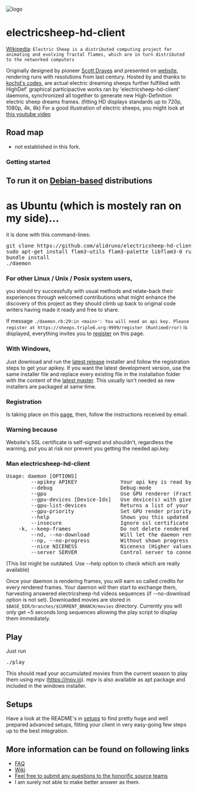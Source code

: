 ![logo](https://raw.githubusercontent.com/kochd/electricsheep-hd-client/master/logo.png)
# electricsheep-hd-client
[Wikipedia](https://en.wikipedia.org/wiki/Electric_sheep):
`Electric Sheep is a distributed computing project for animating and evolving fractal flames, which are in turn distributed to the networked computers`

Originally designed by pioneer [Scott Draves](https://github.com/scottdraves/electricsheep.git) and presented on [website](http://www.electricsheep.org/), rendering runs with resolutions from last century.
Hosted by and thanks to [kochd's codes,](https://github.com/kochd/electricsheep-hd-client/master/) are actual electric dreaming sheeps further fulfilled with
HighDef' graphical participactive works ran by 'electricsheep-hd-client' daemons, synchronized all together to generate new High-Definition electric sheep dreams frames.
(fitting HD displays standards up to 720p, 1080p, 4k, 8k)
For a good illustration of electric sheeps, you might look at [this youtube video](https://www.youtube.com/watch?v=KeNORUW4OGs)

## Road map
- not established in this fork.

### Getting started

## To run it on [Debian-based](https://github.com/alidruno/electricsheep-hd-client/blob/master/README.md#debian--ubuntu--) distributions
#  as Ubuntu (which is mostely ran on my side)...
it is done with this command-lines:

<pre>
git clone https://github.com/alidruno/electricsheep-hd-client.git && cd electricsheep-hd-client
sudo apt-get install flam3-utils flam3-palette libflam3-0 ruby3.0 bundler -y
bundle install
./daemon
</pre>

### For other Linux / Unix / Posix system users,
you should try successfully with usual methods and relate-back their experiences through welcomed contributions what might enhance the discovery of this project as they should climb up back to original code writers having made it ready and free to share.

If message  `./daemon.rb:29:in <main>': You will need an api key. Please register at https://sheeps.triple6.org:9999/register (RuntimeError)`  is displayed,
everything invites you to [register](https://sheeps.triple6.org:9999/register) on this page.


### With Windows,
Just download and run the [latest release](https://github.com/alidruno/electricsheep-hd-client/releases/latest) installer and follow the registration steps to get your apikey.
If you want the latest development version, use the same installer file and replace every existing file in the installation folder with the content of the [latest master](https://github.com/alidruno/electricsheep-hd-client/archive/master.zip). This usually isn't needed as new installers are packaged at same time.

### Registration
Is taking place on this [page](https://sheeps.triple6.org/register), then, follow the instructions received by email.

### Warning because
Website's SSL certificate is self-signed and shouldn't, regardless the warning, put you at risk nor prevent you getting the needed api.key.

### Man electricsheep-hd-client
<pre>
Usage: daemon [OPTIONS]
        --apikey APIKEY              Your api key is read by default from ./api.key file
        --debug                      Debug-mode
        --gpu                        Use GPU renderer (Fractorium - http://fractorium.com/)
        --gpu-devices [Device-Ids]   Use device(s) with given ids e.g.: '2,3'. Use --gpu-list-devices to get a list of your available devices.
        --gpu-list-devices           Returns a list of your installed OpenCL devices
        --gpu-priority               Set GPU render priority (1: lowest, 99: highest)
        --help                       Shows you this updated man page
        --insecure                   Ignore ssl certificate errors
    -k, --keep-frames                Do not delete rendered frames after upload
        --nd, --no-download          Will let the daemon render without asking for new movies
        --np, --no-progress          Without shown progress and ETA to compute, a bit more goes to rendering
        --nice NICENESS              Niceness (Higher values result in lower process priority (default: 19, min:-20, max: 19))
        --server SERVER              Control server to connect to
</pre>
(This list might be outdated. Use --help option to check which are really available)

Once your daemon is rendering frames, you will earn so called credits for every rendered frames. Your daemon will then start to exchange them, harvesting answered electricsheep-hd videos sequences (if  --no-download  option is not set). Downloaded movies are stored in `$BASE_DIR/branches/$CURRENT_BRANCH/movies` directory. Currently you will only get ~5 seconds long sequences allowing the play script to display them immediately.

## Play
Just run
<pre>
./play
</pre>

This should read your accumulated movies from the current season to play them using mpv (https://mpv.io). mpv is also available as apt package and included in the windows installer.

## Setups
Have a look at the README's in [setups](https://github.com/alidruno/electricsheep-hd-client/tree/master/setups) to find pretty huge and well prepared advanced setups, fitting your client in very easy-going few steps up to the best integration.

## More information can be found on following links
- [FAQ](https://sheeps.triple6.org/faq)
- [Wiki](https://github.com/kochd/electricsheep-hd-client/wiki/Season)
- [Feel free to submit any questions to the honorific source teams](https://github.com/kochd/electricsheep-hd-client/issues/new?labels=question)
- I am surely not able to make better answer as them.
